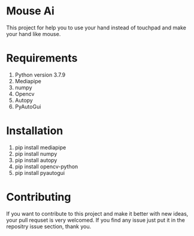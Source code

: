 # Mouse Ai
This project for help you to use your hand instead of touchpad and make your hand like mouse.
# Requirements
1. Python version 3.7.9
2. Mediapipe
3. numpy
4. Opencv
5. Autopy
6. PyAutoGui
# Installation
1. pip install mediapipe
2. pip install numpy
3. pip install autopy
4. pip install opencv-python
5. pip install pyautogui
# Contributing
If you want to contribute to this project and make it better with new ideas, your pull requset is very welcomed. If you find any issue just put it in the repositry issue section, thank you.






